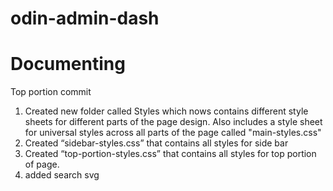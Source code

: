 # odin-admin-dash

# Documenting

Top portion commit

1. Created new folder called Styles which nows contains different style sheets for different parts of the page design. Also includes a style sheet for universal styles across all parts of the page called "main-styles.css"
2. Created “sidebar-styles.css” that contains all styles for side bar
3. Created “top-portion-styles.css” that contains all styles for top portion of page.
4. added search svg

